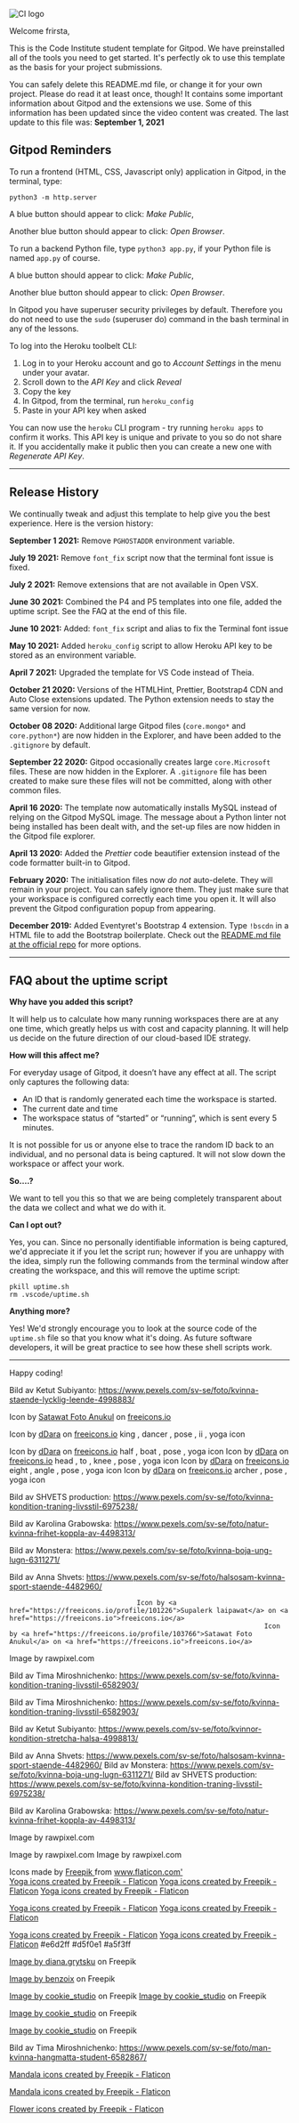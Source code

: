 ![CI logo](https://codeinstitute.s3.amazonaws.com/fullstack/ci_logo_small.png)

Welcome frirsta,

This is the Code Institute student template for Gitpod. We have preinstalled all of the tools you need to get started. It's perfectly ok to use this template as the basis for your project submissions.

You can safely delete this README.md file, or change it for your own project. Please do read it at least once, though! It contains some important information about Gitpod and the extensions we use. Some of this information has been updated since the video content was created. The last update to this file was: **September 1, 2021**

## Gitpod Reminders

To run a frontend (HTML, CSS, Javascript only) application in Gitpod, in the terminal, type:

`python3 -m http.server`

A blue button should appear to click: _Make Public_,

Another blue button should appear to click: _Open Browser_.

To run a backend Python file, type `python3 app.py`, if your Python file is named `app.py` of course.

A blue button should appear to click: _Make Public_,

Another blue button should appear to click: _Open Browser_.

In Gitpod you have superuser security privileges by default. Therefore you do not need to use the `sudo` (superuser do) command in the bash terminal in any of the lessons.

To log into the Heroku toolbelt CLI:

1. Log in to your Heroku account and go to *Account Settings* in the menu under your avatar.
2. Scroll down to the *API Key* and click *Reveal*
3. Copy the key
4. In Gitpod, from the terminal, run `heroku_config`
5. Paste in your API key when asked

You can now use the `heroku` CLI program - try running `heroku apps` to confirm it works. This API key is unique and private to you so do not share it. If you accidentally make it public then you can create a new one with _Regenerate API Key_.

------

## Release History

We continually tweak and adjust this template to help give you the best experience. Here is the version history:

**September 1 2021:** Remove `PGHOSTADDR` environment variable.

**July 19 2021:** Remove `font_fix` script now that the terminal font issue is fixed.

**July 2 2021:** Remove extensions that are not available in Open VSX.

**June 30 2021:** Combined the P4 and P5 templates into one file, added the uptime script. See the FAQ at the end of this file.

**June 10 2021:** Added: `font_fix` script and alias to fix the Terminal font issue

**May 10 2021:** Added `heroku_config` script to allow Heroku API key to be stored as an environment variable.

**April 7 2021:** Upgraded the template for VS Code instead of Theia.

**October 21 2020:** Versions of the HTMLHint, Prettier, Bootstrap4 CDN and Auto Close extensions updated. The Python extension needs to stay the same version for now.

**October 08 2020:** Additional large Gitpod files (`core.mongo*` and `core.python*`) are now hidden in the Explorer, and have been added to the `.gitignore` by default.

**September 22 2020:** Gitpod occasionally creates large `core.Microsoft` files. These are now hidden in the Explorer. A `.gitignore` file has been created to make sure these files will not be committed, along with other common files.

**April 16 2020:** The template now automatically installs MySQL instead of relying on the Gitpod MySQL image. The message about a Python linter not being installed has been dealt with, and the set-up files are now hidden in the Gitpod file explorer.

**April 13 2020:** Added the _Prettier_ code beautifier extension instead of the code formatter built-in to Gitpod.

**February 2020:** The initialisation files now _do not_ auto-delete. They will remain in your project. You can safely ignore them. They just make sure that your workspace is configured correctly each time you open it. It will also prevent the Gitpod configuration popup from appearing.

**December 2019:** Added Eventyret's Bootstrap 4 extension. Type `!bscdn` in a HTML file to add the Bootstrap boilerplate. Check out the <a href="https://github.com/Eventyret/vscode-bcdn" target="_blank">README.md file at the official repo</a> for more options.

------

## FAQ about the uptime script

**Why have you added this script?**

It will help us to calculate how many running workspaces there are at any one time, which greatly helps us with cost and capacity planning. It will help us decide on the future direction of our cloud-based IDE strategy.

**How will this affect me?**

For everyday usage of Gitpod, it doesn’t have any effect at all. The script only captures the following data:

- An ID that is randomly generated each time the workspace is started.
- The current date and time
- The workspace status of “started” or “running”, which is sent every 5 minutes.

It is not possible for us or anyone else to trace the random ID back to an individual, and no personal data is being captured. It will not slow down the workspace or affect your work.

**So….?**

We want to tell you this so that we are being completely transparent about the data we collect and what we do with it.

**Can I opt out?**

Yes, you can. Since no personally identifiable information is being captured, we'd appreciate it if you let the script run; however if you are unhappy with the idea, simply run the following commands from the terminal window after creating the workspace, and this will remove the uptime script:

```
pkill uptime.sh
rm .vscode/uptime.sh
```

**Anything more?**

Yes! We'd strongly encourage you to look at the source code of the `uptime.sh` file so that you know what it's doing. As future software developers, it will be great practice to see how these shell scripts work.

---

Happy coding!


Bild av Ketut Subiyanto: https://www.pexels.com/sv-se/foto/kvinna-staende-lycklig-leende-4998883/

Icon by <a href="https://freeicons.io/profile/103766">Satawat Foto Anukul</a> on <a href="https://freeicons.io">freeicons.io</a>
                                
Icon by <a href="https://freeicons.io/profile/102253">dDara</a> on <a href="https://freeicons.io">freeicons.io</a>
king , dancer , pose , ii , yoga icon
                                
Icon by <a href="https://freeicons.io/profile/102253">dDara</a> on <a href="https://freeicons.io">freeicons.io</a>
half , boat , pose , yoga icon
Icon by <a href="https://freeicons.io/profile/102253">dDara</a> on <a href="https://freeicons.io">freeicons.io</a>
head , to , knee , pose , yoga icon
Icon by <a href="https://freeicons.io/profile/102253">dDara</a> on <a href="https://freeicons.io">freeicons.io</a>
eight , angle , pose , yoga icon
Icon by <a href="https://freeicons.io/profile/102253">dDara</a> on <a href="https://freeicons.io">freeicons.io</a>
archer , pose , yoga icon

Bild av SHVETS production: https://www.pexels.com/sv-se/foto/kvinna-kondition-traning-livsstil-6975238/

Bild av Karolina Grabowska: https://www.pexels.com/sv-se/foto/natur-kvinna-frihet-koppla-av-4498313/

Bild av Monstera: https://www.pexels.com/sv-se/foto/kvinna-boja-ung-lugn-6311271/

Bild av Anna Shvets: https://www.pexels.com/sv-se/foto/halsosam-kvinna-sport-staende-4482960/

                                    Icon by <a href="https://freeicons.io/profile/101226">Supalerk laipawat</a> on <a href="https://freeicons.io">freeicons.io</a>
                                                                    Icon by <a href="https://freeicons.io/profile/103766">Satawat Foto Anukul</a> on <a href="https://freeicons.io">freeicons.io</a>
                                
Image by rawpixel.com

Bild av Tima Miroshnichenko: https://www.pexels.com/sv-se/foto/kvinna-kondition-traning-livsstil-6582903/

Bild av Tima Miroshnichenko: https://www.pexels.com/sv-se/foto/kvinna-kondition-traning-livsstil-6582903/

Bild av Ketut Subiyanto: https://www.pexels.com/sv-se/foto/kvinnor-kondition-stretcha-halsa-4998813/

Bild av Anna Shvets: https://www.pexels.com/sv-se/foto/halsosam-kvinna-sport-staende-4482960/
Bild av Monstera: https://www.pexels.com/sv-se/foto/kvinna-boja-ung-lugn-6311271/
Bild av SHVETS production: https://www.pexels.com/sv-se/foto/kvinna-kondition-traning-livsstil-6975238/

Bild av Karolina Grabowska: https://www.pexels.com/sv-se/foto/natur-kvinna-frihet-koppla-av-4498313/

Image by rawpixel.com



Image by rawpixel.com
Image by rawpixel.com

<div> Icons made by <a href="https://www.freepik.com" title="Freepik"> Freepik </a> from <a href="https://www.flaticon.com/" title="Flaticon">www.flaticon.com'</a></div>
<a href="https://www.flaticon.com/free-icons/yoga" title="yoga icons">Yoga icons created by Freepik - Flaticon</a>
<a href="https://www.flaticon.com/free-icons/yoga" title="yoga icons">Yoga icons created by Freepik - Flaticon</a>
<a href="https://www.flaticon.com/free-icons/yoga" title="yoga icons">Yoga icons created by Freepik - Flaticon</a>

<a href="https://www.flaticon.com/free-icons/yoga" title="yoga icons">Yoga icons created by Freepik - Flaticon</a>
<a href="https://www.flaticon.com/free-icons/yoga" title="yoga icons">Yoga icons created by Freepik - Flaticon</a>

<a href="https://www.flaticon.com/free-icons/yoga" title="yoga icons">Yoga icons created by Freepik - Flaticon</a>
<a href="https://www.flaticon.com/free-icons/yoga" title="yoga icons">Yoga icons created by Freepik - Flaticon</a>
#e6d2ff
#d5f0e1
#a5f3ff

<a href="https://www.freepik.com/free-photo/smiling-sports-woman-standing-with-arms-folded-looking-camera-isolated-white-wall_8473651.htm#query=yoga%20instructor&position=0&from_view=search&track=sph">Image by diana.grytsku</a> on Freepik

<a href="https://www.freepik.com/free-photo/sport-wellbeing-active-lifestyle-concept-portrait-cheerful-attractive-asian-fitness-coach-female-athlete-introduce-demonstrate-product-workout-holding-something-hand_11162216.htm?query=yoga%20instructor#from_view=detail_alsolike">Image by benzoix</a> on Freepik

<a href="https://www.freepik.com/free-photo/sportive-woman-with-dumbbells-sportswear-posing-white_8225221.htm#query=fitness%20girl&position=24&from_view=search&track=sph">Image by cookie_studio</a> on Freepik
<a href="https://www.freepik.com/free-photo/smiling-young-spportswoman-shows-thumbs-up-motivated-fitness-woman-like-something-giving-compliment-recommending-sport-gym-white-background_23280366.htm#query=yoga&position=8&from_view=author">Image by cookie_studio</a> on Freepik

<a href="https://www.freepik.com/free-photo/smiling-redhead-sportswoman-with-headphones-listening-music-doing-fitness-workout-holding-smartphone-hand-standing-against-white-background_24445872.htm#query=yoga&position=3&from_view=author">Image by cookie_studio</a> on Freepik

<a href="https://www.freepik.com/free-photo/confident-sportswoman-white-sportsbra-holding-hands-waist-fitness-trainer-standing-power-pose-workout-gym-white-background_24482314.htm#query=fitness&position=2&from_view=search&track=sph">Image by cookie_studio</a> on Freepik

Bild av Tima Miroshnichenko: https://www.pexels.com/sv-se/foto/man-kvinna-hangmatta-student-6582867/

<a href="https://www.flaticon.com/free-icons/mandala" title="mandala icons">Mandala icons created by Freepik - Flaticon</a>

<a href="https://www.flaticon.com/free-icons/mandala" title="mandala icons">Mandala icons created by Freepik - Flaticon</a>

<a href="https://www.flaticon.com/free-icons/flower" title="flower icons">Flower icons created by Freepik - Flaticon</a>